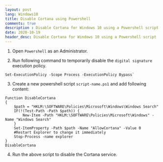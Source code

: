 ```yaml
---
layout: post
lang: Windows10
title: Disable Cortana using Powershell
comments: true
description : Disable Cortana for Windows 10 using a Powershell script
date: 2020-10-19
header_desc: Disable Cortana for Windows 10 using a Powershell script
---
```

1. Open `Powershell` as an Administrator.

2. Run following command to temporarily disable the `digital signature` execution policy.
```
Set-ExecutionPolicy -Scope Process -ExecutionPolicy Bypass`
```

3. Create a new powershell script `script-name.ps1` and add following content:
```
Function DisableCortana
{  
    $path = "HKLM:\SOFTWARE\Policies\Microsoft\Windows\Windows Search"    
    IF(!(Test-Path -Path $path)) { 
        New-Item -Path "HKLM:\SOFTWARE\Policies\Microsoft\Windows" -Name "Windows Search"
    } 
    Set-ItemProperty -Path $path -Name "AllowCortana" -Value 0 
    #Restart Explorer to change it immediately    
    Stop-Process -name explorer
}
DisableCortana
```

4. Run the above script to disable the Cortana service.
